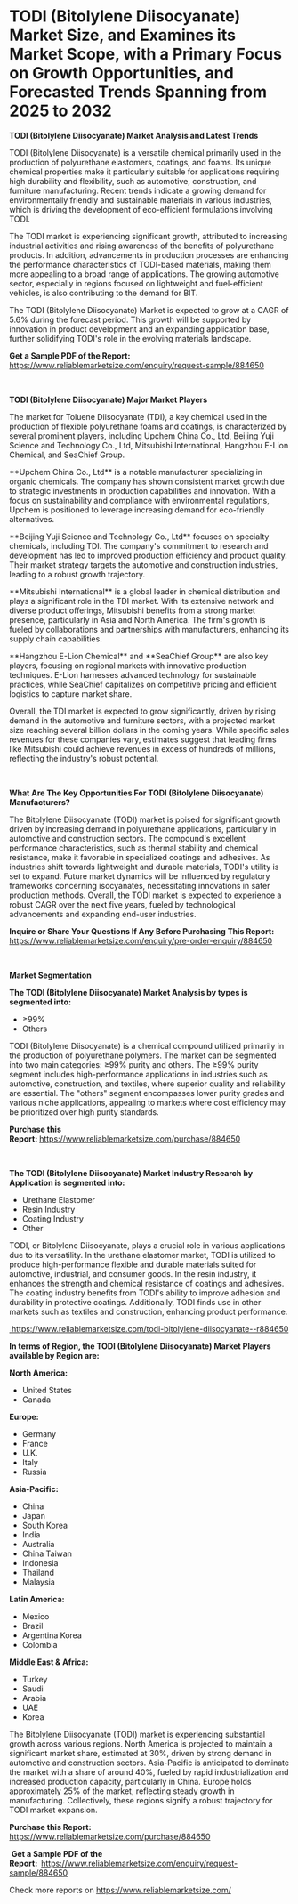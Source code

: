 <p><h1>TODI (Bitolylene Diisocyanate) Market Size, and Examines its Market Scope, with a Primary Focus on Growth Opportunities, and Forecasted Trends Spanning from 2025 to 2032</h1></p><p><strong>TODI (Bitolylene Diisocyanate) Market Analysis and Latest Trends</strong></p>
<p><p>TODI (Bitolylene Diisocyanate) is a versatile chemical primarily used in the production of polyurethane elastomers, coatings, and foams. Its unique chemical properties make it particularly suitable for applications requiring high durability and flexibility, such as automotive, construction, and furniture manufacturing. Recent trends indicate a growing demand for environmentally friendly and sustainable materials in various industries, which is driving the development of eco-efficient formulations involving TODI.</p><p>The TODI market is experiencing significant growth, attributed to increasing industrial activities and rising awareness of the benefits of polyurethane products. In addition, advancements in production processes are enhancing the performance characteristics of TODI-based materials, making them more appealing to a broad range of applications. The growing automotive sector, especially in regions focused on lightweight and fuel-efficient vehicles, is also contributing to the demand for BIT. </p><p>The TODI (Bitolylene Diisocyanate) Market is expected to grow at a CAGR of 5.6% during the forecast period. This growth will be supported by innovation in product development and an expanding application base, further solidifying TODI's role in the evolving materials landscape.</p></p>
<p><strong>Get a Sample PDF of the Report:&nbsp;</strong> <a href="https://www.reliablemarketsize.com/enquiry/request-sample/884650?utm_campaign=1897&utm_medium=2&utm_source=Github&utm_content=ia&utm_term=01022025&utm_id=todi-bitolylene-diisocyanate">https://www.reliablemarketsize.com/enquiry/request-sample/884650</a></p>
<p>&nbsp;</p>
<p><strong>TODI (Bitolylene Diisocyanate) Major Market Players</strong></p>
<p><p>The market for Toluene Diisocyanate (TDI), a key chemical used in the production of flexible polyurethane foams and coatings, is characterized by several prominent players, including Upchem China Co., Ltd, Beijing Yuji Science and Technology Co., Ltd, Mitsubishi International, Hangzhou E-Lion Chemical, and SeaChief Group.</p><p>**Upchem China Co., Ltd** is a notable manufacturer specializing in organic chemicals. The company has shown consistent market growth due to strategic investments in production capabilities and innovation. With a focus on sustainability and compliance with environmental regulations, Upchem is positioned to leverage increasing demand for eco-friendly alternatives.</p><p>**Beijing Yuji Science and Technology Co., Ltd** focuses on specialty chemicals, including TDI. The company's commitment to research and development has led to improved production efficiency and product quality. Their market strategy targets the automotive and construction industries, leading to a robust growth trajectory.</p><p>**Mitsubishi International** is a global leader in chemical distribution and plays a significant role in the TDI market. With its extensive network and diverse product offerings, Mitsubishi benefits from a strong market presence, particularly in Asia and North America. The firm's growth is fueled by collaborations and partnerships with manufacturers, enhancing its supply chain capabilities.</p><p>**Hangzhou E-Lion Chemical** and **SeaChief Group** are also key players, focusing on regional markets with innovative production techniques. E-Lion harnesses advanced technology for sustainable practices, while SeaChief capitalizes on competitive pricing and efficient logistics to capture market share.</p><p>Overall, the TDI market is expected to grow significantly, driven by rising demand in the automotive and furniture sectors, with a projected market size reaching several billion dollars in the coming years. While specific sales revenues for these companies vary, estimates suggest that leading firms like Mitsubishi could achieve revenues in excess of hundreds of millions, reflecting the industry's robust potential.</p></p>
<p>&nbsp;</p>
<p><strong>What Are The Key Opportunities For TODI (Bitolylene Diisocyanate) Manufacturers?</strong></p>
<p><p>The Bitolylene Diisocyanate (TODI) market is poised for significant growth driven by increasing demand in polyurethane applications, particularly in automotive and construction sectors. The compound's excellent performance characteristics, such as thermal stability and chemical resistance, make it favorable in specialized coatings and adhesives. As industries shift towards lightweight and durable materials, TODI's utility is set to expand. Future market dynamics will be influenced by regulatory frameworks concerning isocyanates, necessitating innovations in safer production methods. Overall, the TODI market is expected to experience a robust CAGR over the next five years, fueled by technological advancements and expanding end-user industries.</p></p>
<p><strong>Inquire or Share Your Questions If Any Before Purchasing This Report:</strong> <a href="https://www.reliablemarketsize.com/enquiry/pre-order-enquiry/884650?utm_campaign=1897&utm_medium=2&utm_source=Github&utm_content=ia&utm_term=01022025&utm_id=todi-bitolylene-diisocyanate">https://www.reliablemarketsize.com/enquiry/pre-order-enquiry/884650</a></p>
<p>&nbsp;</p>
<p><strong>Market Segmentation</strong></p>
<p><strong>The TODI (Bitolylene Diisocyanate) Market Analysis by types is segmented into:</strong></p>
<p><ul><li>≥99%</li><li>Others</li></ul></p>
<p><p>TODI (Bitolylene Diisocyanate) is a chemical compound utilized primarily in the production of polyurethane polymers. The market can be segmented into two main categories: ≥99% purity and others. The ≥99% purity segment includes high-performance applications in industries such as automotive, construction, and textiles, where superior quality and reliability are essential. The "others" segment encompasses lower purity grades and various niche applications, appealing to markets where cost efficiency may be prioritized over high purity standards.</p></p>
<p><strong>Purchase this Report:&nbsp;</strong><a href="https://www.reliablemarketsize.com/purchase/884650?utm_campaign=1897&utm_medium=2&utm_source=Github&utm_content=ia&utm_term=01022025&utm_id=todi-bitolylene-diisocyanate">https://www.reliablemarketsize.com/purchase/884650</a></p>
<p>&nbsp;</p>
<p><strong>The TODI (Bitolylene Diisocyanate) Market Industry Research by Application is segmented into:</strong></p>
<p><ul><li>Urethane Elastomer</li><li>Resin Industry</li><li>Coating Industry</li><li>Other</li></ul></p>
<p><p>TODI, or Bitolylene Diisocyanate, plays a crucial role in various applications due to its versatility. In the urethane elastomer market, TODI is utilized to produce high-performance flexible and durable materials suited for automotive, industrial, and consumer goods. In the resin industry, it enhances the strength and chemical resistance of coatings and adhesives. The coating industry benefits from TODI's ability to improve adhesion and durability in protective coatings. Additionally, TODI finds use in other markets such as textiles and construction, enhancing product performance.</p></p>
<p><a href="https://www.reliablemarketsize.com/todi-bitolylene-diisocyanate--r884650?utm_campaign=1897&utm_medium=2&utm_source=Github&utm_content=ia&utm_term=01022025&utm_id=todi-bitolylene-diisocyanate">&nbsp;https://www.reliablemarketsize.com/todi-bitolylene-diisocyanate--r884650</a></p>
<p><strong>In terms of Region, the TODI (Bitolylene Diisocyanate) Market Players available by Region are:</strong></p>
<p>
    <p> <strong> North America: </strong>
        <ul>
            <li>United States</li>
            <li>Canada</li>
        </ul>
        </p> 
    <p> <strong> Europe: </strong>
        <ul>
            <li>Germany</li>
            <li>France</li>
            <li>U.K.</li>
            <li>Italy</li>
            <li>Russia</li>
        </ul>
        </p> 
    <p> <strong> Asia-Pacific: </strong>
        <ul>
            <li>China</li>
            <li>Japan</li>
            <li>South Korea</li>
            <li>India</li>
            <li>Australia</li>
            <li>China Taiwan</li>
            <li>Indonesia</li>
            <li>Thailand</li>
            <li>Malaysia</li>
        </ul>
        </p> 
    <p> <strong> Latin America: </strong>
        <ul>
            <li>Mexico</li>
            <li>Brazil</li>
            <li>Argentina Korea</li>
            <li>Colombia</li>
        </ul>
        </p> 
    <p> <strong> Middle East & Africa: </strong>
        <ul>
            <li>Turkey</li>
            <li>Saudi</li>
            <li>Arabia</li>
            <li>UAE</li>
            <li>Korea</li>
        </ul>
    </p>
    </p>
<p><p>The Bitolylene Diisocyanate (TODI) market is experiencing substantial growth across various regions. North America is projected to maintain a significant market share, estimated at 30%, driven by strong demand in automotive and construction sectors. Asia-Pacific is anticipated to dominate the market with a share of around 40%, fueled by rapid industrialization and increased production capacity, particularly in China. Europe holds approximately 25% of the market, reflecting steady growth in manufacturing. Collectively, these regions signify a robust trajectory for TODI market expansion.</p></p>
<p><strong>Purchase this Report: </strong><a href="https://www.reliablemarketsize.com/purchase/884650?utm_campaign=1897&utm_medium=2&utm_source=Github&utm_content=ia&utm_term=01022025&utm_id=todi-bitolylene-diisocyanate">https://www.reliablemarketsize.com/purchase/884650</a></p>
<p>&nbsp;<strong>Get a Sample PDF of the Report:&nbsp;&nbsp;</strong><a href="https://www.reliablemarketsize.com/enquiry/request-sample/884650?utm_campaign=1897&utm_medium=2&utm_source=Github&utm_content=ia&utm_term=01022025&utm_id=todi-bitolylene-diisocyanate">https://www.reliablemarketsize.com/enquiry/request-sample/884650</a></p>
<p><strong></strong></p>
<p>Check more reports on <a href="https://www.reliablemarketsize.com/?utm_campaign=1897&utm_medium=2&utm_source=Github&utm_content=ia&utm_term=01022025&utm_id=todi-bitolylene-diisocyanate">https://www.reliablemarketsize.com/</a></p>